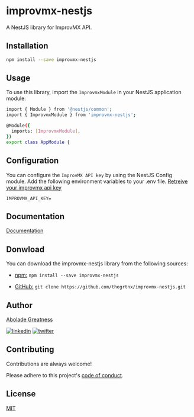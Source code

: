 # improvmx-nestjs

A NestJS library for ImprovMX API.

## Installation

```bash
npm install --save improvmx-nestjs

```

## Usage

To use this library, import the `ImprovmxModule` in your NestJS application module:

```bash
import { Module } from '@nestjs/common';
import { ImprovmxModule } from 'improvmx-nestjs';

@Module({
  imports: [ImprovmxModule],
})
export class AppModule {

```

## Configuration

You can configure the `ImprovMX API key` by using the NestJS Config module. Add the following environment variables to your .env file. [Retreive your improvmx api key](https://app.improvmx.com/api)

`IMPROVMX_API_KEY=`

## Documentation

[Documentation](https://improvmx.com/api/)

## Donwload

You can download the improvmx-nestjs library from the following sources:

- [npm:](https://www.npmjs.com/package/improvmx-nestjs) `npm install --save improvmx-nestjs`

- [GitHub:](https://github.com/thegrtnx/improvmx-nestjs) `git clone https://github.com/thegrtnx/improvmx-nestjs.git`

## Author

[Abolade Greatness](https://www.github.com/thegrtnx)

[![linkedin](https://img.shields.io/badge/linkedin-0A66C2?style=for-the-badge&logo=linkedin&logoColor=white)](https://www.linkedin.com/in/thegrtnx)
[![twitter](https://img.shields.io/badge/twitter-1DA1F2?style=for-the-badge&logo=twitter&logoColor=white)](https://x.com/thegrtnx)

## Contributing

Contributions are always welcome!

Please adhere to this project's [code of conduct](https://github.com/thegrtnx/improvmx-nestjs/blob/main/CODE_OF_CONDUCT.md).

## License

[MIT](https://github.com/thegrtnx/improvmx-nestjs/blob/main/LICENSE/)
